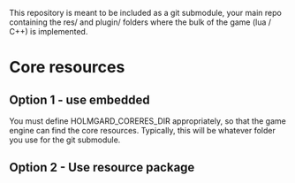 This repository is meant to be included as a git submodule, 
your main repo containing the res/ and plugin/ folders where
the bulk of the game (lua / C++) is implemented.

# Core resources

## Option 1 - use embedded
You must define HOLMGARD_CORERES_DIR appropriately, so that the game engine can find the core resources. Typically, this will be whatever folder you use for the git submodule. 

## Option 2 - Use resource package
